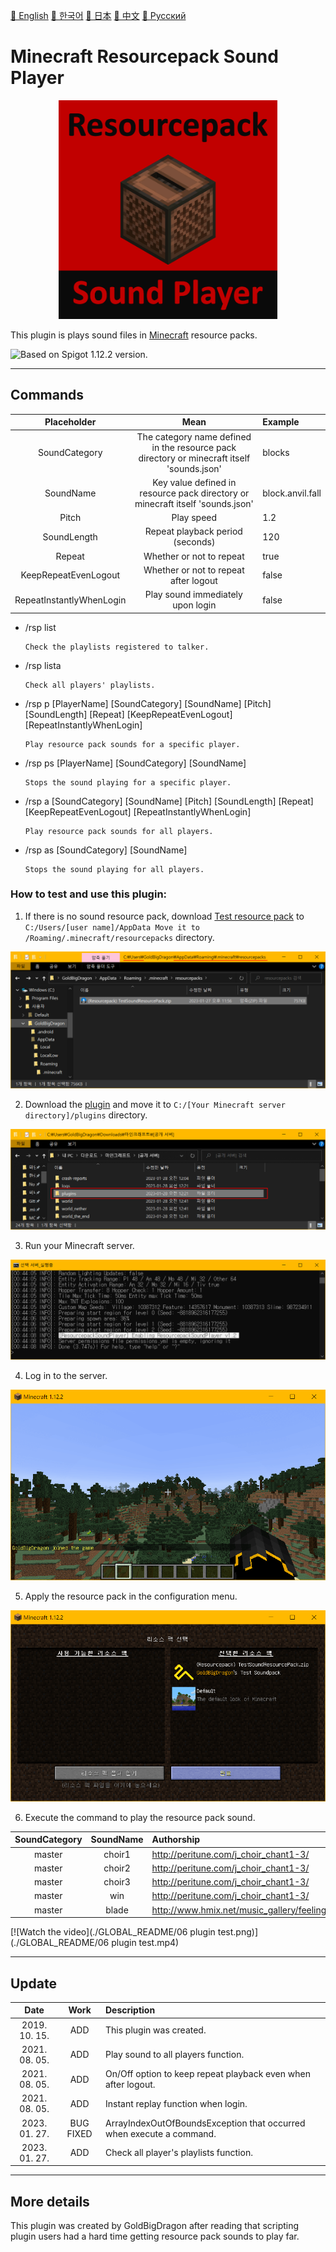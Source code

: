 <a href="README.md">📕 English</a> <a href="GLOBAL_README/README_KO.md">📕 한국어</a> <a href="GLOBAL_README/README_JP.md">📕 日本</a> <a href="GLOBAL_README/README_CN.md">📕 中文</a> <a href="GLOBAL_README/README_RU.md">📕 Pусский</a>   
# Minecraft Resourcepack Sound Player

<p align="center"><img src="./GLOBAL_README/icon.png" alt="Minecraft Resourcepack Sound Player logo" height="350"></p>

This plugin is plays sound files in <a href="https://www.minecraft.net/">Minecraft</a> resource packs.

<img src="https://img.shields.io/badge/Java-Spigot%20v1.12.2-red" alt="Based on Spigot 1.12.2 version.">  

---
## Commands
| Placeholder | Mean | Example |
|:---:|:---:|:---|
| SoundCategory | The category name defined in the resource pack directory or minecraft itself 'sounds.json' | blocks  |
| SoundName | Key value defined in resource pack directory or minecraft itself 'sounds.json' | block.anvil.fall |
| Pitch | Play speed | 1.2 |
| SoundLength | Repeat playback period (seconds) | 120 |
| Repeat | Whether or not to repeat | true |
| KeepRepeatEvenLogout | Whether or not to repeat after logout | false |
| RepeatInstantlyWhenLogin | Play sound immediately upon login | false |  

* /rsp list
	```
	Check the playlists registered to talker.
	```
* /rsp lista
	```
	Check all players' playlists.
	```
* /rsp p [PlayerName] [SoundCategory] [SoundName] [Pitch] [SoundLength] [Repeat] [KeepRepeatEvenLogout] [RepeatInstantlyWhenLogin]
	```
	Play resource pack sounds for a specific player.
	```
* /rsp ps [PlayerName] [SoundCategory] [SoundName]
	```
	Stops the sound playing for a specific player.
	```
* /rsp a [SoundCategory] [SoundName] [Pitch] [SoundLength] [Repeat] [KeepRepeatEvenLogout] [RepeatInstantlyWhenLogin]
	```
	Play resource pack sounds for all players.
	```
* /rsp as [SoundCategory] [SoundName]
	```
	Stops the sound playing for all players.
	```

### How to test and use this plugin:
1. If there is no sound resource pack, download <a href="./bin/(Resourcepack) TestSoundResourcePack.zip">Test resource pack</a> to ```C:/Users/[user name]/AppData Move it to /Roaming/.minecraft/resourcepacks``` directory.  
<p align="center"><img src="./GLOBAL_README/01 download resourcepack in your directory.png" alt="Download the resource pack for testing."></p>  
  
2. Download the <a href="./bin/(Plugin) ResourcepackSoundPlayer.jar">plugin</a> and move it to ```C:/[Your Minecraft server directory]/plugins``` directory.  
<p align="center"><img src="./GLOBAL_README/02 download plugin in your directory.png" alt="Download the plugin."></p>  
  
3. Run your Minecraft server.  
<p align="center"><img src="./GLOBAL_README/03 start your server.png" alt="Run the server."></p>  
  
4. Log in to the server.  
<p align="center"><img src="./GLOBAL_README/04 login.png" alt="Log in to the server."></p>  
  
5. Apply the resource pack in the configuration menu.  
<p align="center"><img src="./GLOBAL_README/05 apply resourcepack.png" alt=" Apply the resource pack."></p>  
  
6. Execute the command to play the resource pack sound.

| SoundCategory | SoundName | Authorship |
|:---:|:---:|:---|
| master | choir1 | http://peritune.com/j_choir_chant1-3/ |
| master | choir2 | http://peritune.com/j_choir_chant1-3/ |
| master | choir3 | http://peritune.com/j_choir_chant1-3/ |
| master | win | http://peritune.com/j_choir_chant1-3/ |
| master | blade | http://www.hmix.net/music_gallery/feeling/hard.htm |  

[![Watch the video](./GLOBAL_README/06 plugin test.png)](./GLOBAL_README/06 plugin test.mp4)

---

## Update
| Date | Work | Description |
|:---:|:---:|:---|
| 2019. 10. 15. | ADD | This plugin was created. |
| 2021. 08. 05. | ADD | Play sound to all players function. |
| 2021. 08. 05. | ADD | On/Off option to keep repeat playback even when after logout. |
| 2021. 08. 05. | ADD | Instant replay function when login. |
| 2023. 01. 27. | BUG FIXED | ArrayIndexOutOfBoundsException that occurred when execute a command. |  
| 2023. 01. 27. | ADD | Check all player's playlists function. |  

---
## More details
This plugin was created by GoldBigDragon after reading that scripting plugin users had a hard time getting resource pack sounds to play far.